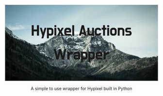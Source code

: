 ![text](https://github.com/Ongenix/Hypixel-Auctions-Wrapper/blob/main/Hypixel_Auctions_Wrapper.png?raw=true "Banner")

<p style="text-align: center">A simple to use wrapper for Hypixel built in Python</p>
